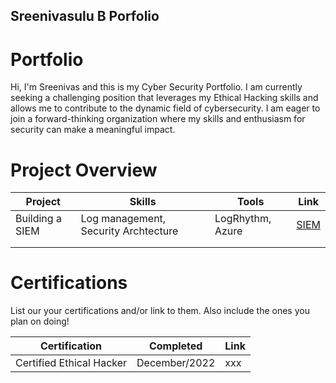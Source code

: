 ## Sreenivasulu B Porfolio

# Portfolio

Hi, I'm Sreenivas and this is my Cyber Security Portfolio. I am currently seeking a challenging position that leverages my Ethical Hacking skills  and allows me to contribute to the dynamic field of cybersecurity. I am eager to join a forward-thinking organization where my skills and enthusiasm for security can make a meaningful impact.


# Project Overview 
|     Project     |                 Skills                |     Tools       |      Link       |
| --------------- | ------------------------------------- | --------------- | --------------- |
| Building a SIEM | Log management, Security Archtecture  | LogRhythm, Azure|  <a href="[https://google.com]https://github.com/iMentorYT/SIEM/tree/main">SIEM</a>   |
|                 |                                       |                 |                 |
|                 |                                       |                 |                 |


# Certifications 
List our your certifications and/or link to them. Also include the ones you plan on doing!

|     Certification            |               Completed                |     Link       |
| ---------------------------- | -------------------------------------- | ---------------| 
|  Certified Ethical Hacker    |                December/2022           |     xxx        | 
